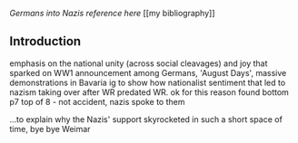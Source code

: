 _Germans into Nazis reference here_
[[my bibliography]]


## Introduction
emphasis on the national unity (across social cleavages) and joy that sparked on WW1 announcement among Germans, 'August Days', massive demonstrations in Bavaria
		ig to show how nationalist sentiment that led to nazism taking over after WR predated WR. ok for this reason found bottom p7 top of 8
		- not accident, nazis spoke to them

...to explain why the Nazis' support skyrocketed in such a short space of time, bye bye Weimar 